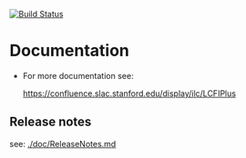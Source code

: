 [![Build Status](https://travis-ci.org/lcfiplus/LCFIPlus.svg?branch=master)](https://travis-ci.org/lcfiplus/LCFIPlus)

# Documentation

- For more documentation see:

  https://confluence.slac.stanford.edu/display/ilc/LCFIPlus


## Release notes

see: [./doc/ReleaseNotes.md](./doc/ReleaseNotes.md)
